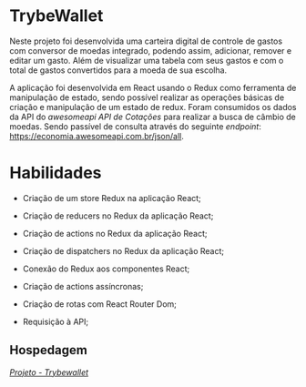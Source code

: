 # TrybeWallet

Neste projeto foi desenvolvida uma carteira digital de controle de gastos com conversor de moedas integrado, podendo assim, adicionar, remover e editar um gasto. Além de visualizar uma tabela com seus gastos e com o total de gastos convertidos para a moeda de sua escolha.

A aplicação foi desenvolvida em React usando o Redux como ferramenta de manipulação de estado, sendo possível realizar as operações básicas de criação e manipulação de um estado de redux. Foram consumidos os dados da API do _awesomeapi API de Cotações_ para realizar a busca de câmbio de moedas. Sendo passível de consulta através do seguinte _endpoint_: <https://economia.awesomeapi.com.br/json/all>.


# Habilidades

- Criação de um store Redux na aplicação React;

- Criação de reducers no Redux da aplicação React;

- Criação de actions no Redux da aplicação React;

- Criação de dispatchers no Redux da aplicação React;

- Conexão do Redux aos componentes React;

- Criação de actions assíncronas;

- Criação de rotas com React Router Dom;

- Requisição à API;


## Hospedagem

_[Projeto - Trybewallet](https://trybewallet-project-front-end-geovanaaugusta.vercel.app//)_